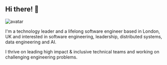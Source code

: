 ## Hi there! 👋

<img class="avatar" src="https://avataaars.io/?avatarStyle=Circle&topType=ShortHairShortCurly&accessoriesType=Prescription02&hairColor=Black&facialHairType=Blank&clotheType=BlazerShirt&eyeType=Happy&eyebrowType=DefaultNatural&mouthType=Default&skinColor=Pale" alt="avatar">

I'm a technology leader and a lifelong software engineer based in London, UK and interested in software engineering, leadership, distributed systems, data engineering and AI.

I thrive on leading high impact & inclusive technical teams and working on challenging engineering problems.        